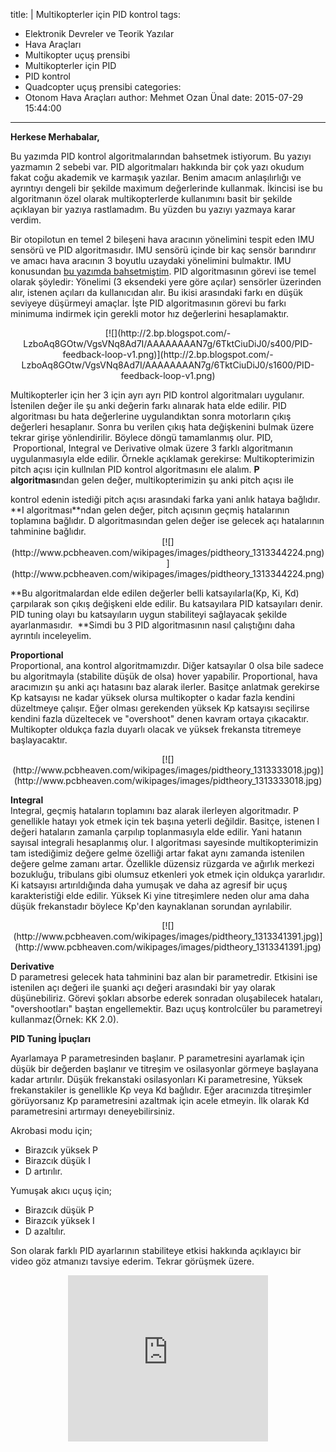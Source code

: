 title: |
  Multikopterler için PID kontrol
tags:
  - Elektronik Devreler ve Teorik Yazılar
  - Hava Araçları
  - Multikopter uçuş prensibi
  - Multikopterler için PID
  - PID kontrol
  - Quadcopter uçuş prensibi
categories:
  - Otonom Hava Araçları
author: Mehmet Ozan Ünal
date: 2015-07-29 15:44:00
---
**Herkese Merhabalar,**  

Bu yazımda PID kontrol algoritmalarından bahsetmek istiyorum. Bu yazıyı yazmamın 2 sebebi var. PID algoritmaları hakkında bir çok yazı okudum fakat coğu akademik ve karmaşık yazılar. Benim amacım anlaşılırlığı ve ayrıntıyı dengeli bir şekilde maximum değerlerinde kullanmak. İkincisi ise bu algoritmanın özel olarak multikopterlerde kullanımını basit bir şekilde açıklayan bir yazıya rastlamadım. Bu yüzden bu yazıyı yazmaya karar verdim.  

Bir otopilotun en temel 2 bileşeni hava aracının yönelimini tespit eden IMU sensörü ve PID algoritmasıdır. IMU sensörü içinde bir kaç sensör barındırır ve amacı hava aracının 3 boyutlu uzaydaki yönelimini bulmaktır. IMU konusundan [bu yazımda bahsetmiştim](http://mozanunal.blogspot.com.tr/2014/11/imu-aclarnn-3-boyutlu-olarak.html). PID algoritmasının görevi ise temel olarak şöyledir: Yönelimi (3 eksendeki yere göre açılar) sensörler üzerinden alır, istenen açıları da kullanıcıdan alır. Bu ikisi arasındaki farkı en düşük seviyeye düşürmeyi amaçlar. İşte PID algoritmasının görevi bu farkı minimuma indirmek için gerekli motor hız değerlerini hesaplamaktır.  

<div class="separator" style="clear: both; text-align: center;">[![](http://2.bp.blogspot.com/-LzboAq8GOtw/VgsVNq8Ad7I/AAAAAAAAN7g/6TktCiuDiJ0/s400/PID-feedback-loop-v1.png)](http://2.bp.blogspot.com/-LzboAq8GOtw/VgsVNq8Ad7I/AAAAAAAAN7g/6TktCiuDiJ0/s1600/PID-feedback-loop-v1.png)</div>


Multikopterler için her 3 için ayrı ayrı PID kontrol algoritmaları uygulanır. İstenilen değer ile şu anki değerin farkı alınarak hata elde edilir. PID algoritması bu hata değerlerine uygulandıktan sonra motorların çıkış değerleri hesaplanır. Sonra bu verilen çıkış hata değişkenini bulmak üzere tekrar girişe yönlendirilir. Böylece döngü tamamlanmış olur. PID,  Proportional, Integral ve Derivative olmak üzere 3 farklı algoritmanın uygulanmasıyla elde edilir. Örnekle açıklamak gerekirse: Multikopterimizin pitch açısı için kullnılan PID kontrol algoritmasını ele alalım. **P algoritması**ndan gelen değer, multikopterimizin şu anki pitch açısı ile  
<!-- more -->kontrol edenin istediği pitch açısı arasındaki farka yani anlık hataya bağlıdır. **I algoritması**ndan gelen değer, pitch açısının geçmiş hatalarının toplamına bağlıdır. D algoritmasından gelen değer ise gelecek açı hatalarının tahminine bağlıdır.  

<div class="separator" style="clear: both; text-align: center;">[![](http://www.pcbheaven.com/wikipages/images/pidtheory_1313344224.png)](http://www.pcbheaven.com/wikipages/images/pidtheory_1313344224.png)</div>

**Bu algoritmalardan elde edilen değerler belli katsayılarla(Kp, Ki, Kd) çarpılarak son çıkış değişkeni elde edilir. Bu katsayılara PID katsayıları denir. PID tuning olayı bu katsayıların uygun stabiliteyi sağlayacak şekilde ayarlanmasıdır.  **Simdi bu 3 PID algoritmasının nasıl çalıştığını daha ayrıntılı inceleyelim.  

**Proportional**  
Proportional, ana kontrol algoritmamızdır. Diğer katsayılar 0 olsa bile sadece bu algoritmayla (stabilite düşük de olsa) hover yapabilir. Proportional, hava aracımızın şu anki açı hatasını baz alarak ilerler. Basitçe anlatmak gerekirse Kp katsayısı ne kadar yüksek olursa multikopter o kadar fazla kendini düzeltmeye çalışır. Eğer olması gerekenden yüksek Kp katsayısı seçilirse kendini fazla düzeltecek ve "overshoot" denen kavram ortaya çıkacaktır. Multikopter oldukça fazla duyarlı olacak ve yüksek frekansta titremeye başlayacaktır.  

<div class="separator" style="clear: both; text-align: center;">[![](http://www.pcbheaven.com/wikipages/images/pidtheory_1313333018.jpg)](http://www.pcbheaven.com/wikipages/images/pidtheory_1313333018.jpg)</div>

**Integral**  
Integral, geçmiş hataların toplamını baz alarak ilerleyen algoritmadır. P genellikle hatayı yok etmek için tek başına yeterli değildir. Basitçe, istenen I değeri hataların zamanla çarpılıp toplanmasıyla elde edilir. Yani hatanın sayısal integrali hesaplanmış olur. I algoritması sayesinde multikopterimizin tam istediğimiz değere gelme özelliği artar fakat aynı zamanda istenilen değere gelme zamanı artar. Özellikle düzensiz rüzgarda ve ağırlık merkezi bozukluğu, tribulans gibi olumsuz etkenleri yok etmek için oldukça yararlıdır. Ki katsayısı artırıldığında daha yumuşak ve daha az agresif bir uçuş karakteristiği elde edilir. Yüksek Ki yine titreşimlere neden olur ama daha düşük frekanstadır böylece Kp'den kaynaklanan sorundan ayrılabilir.  

<div class="separator" style="clear: both; text-align: center;">[![](http://www.pcbheaven.com/wikipages/images/pidtheory_1313341391.jpg)](http://www.pcbheaven.com/wikipages/images/pidtheory_1313341391.jpg)</div>

**Derivative**  
D parametresi gelecek hata tahminini baz alan bir parametredir. Etkisini ise istenilen açı değeri ile şuanki açı değeri arasındaki bir yay olarak düşünebiliriz. Görevi şokları absorbe ederek sonradan oluşabilecek hataları, "overshootları" baştan engellemektir. Bazı uçuş kontrolcüler bu parametreyi kullanmaz(Örnek: KK 2.0).  

**PID Tuning İpuçları**  

Ayarlamaya P parametresinden başlanır. P parametresini ayarlamak için düşük bir değerden başlanır ve titreşim ve osilasyonlar görmeye başlayana kadar artırılır. Düşük frekanstaki osilasyonları Ki parametresine, Yüksek frekanstakiler is genellikle Kp veya Kd bağlıdır. Eğer aracınızda titreşimler görüyorsanız Kp parametresini azaltmak için acele etmeyin. İlk olarak Kd parametresini artırmayı deneyebilirsiniz.  

Akrobasi modu için;  

*   Birazcık yüksek P
*   Birazcık düşük I
*   D artırılır.

Yumuşak akıcı uçuş için;  

*   Birazcık düşük P
*   Birazcık yüksek I
*   D azaltılır.

Son olarak farklı PID ayarlarının stabiliteye etkisi hakkında açıklayıcı bir video göz atmanızı tavsiye ederim. Tekrar görüşmek üzere.  

<div class="separator" style="clear: both; text-align: center;"><iframe allowfullscreen="" class="YOUTUBE-iframe-video" data-thumbnail-src="https://i.ytimg.com/vi/YNzqTGEl2xQ/0.jpg" frameborder="0" height="266" src="https://www.youtube.com/embed/YNzqTGEl2xQ?feature=player_embedded" width="320"></iframe></div>